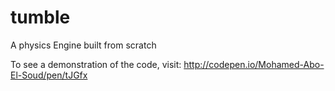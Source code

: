 tumble
======

A physics Engine built from scratch

To see a demonstration of the code, visit: http://codepen.io/Mohamed-Abo-El-Soud/pen/tJGfx
